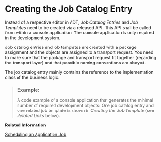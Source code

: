 <!-- copydd74de51600f49fca781cbae31130d9f -->

# Creating the Job Catalog Entry

Instead of a respective editor in ADT, *Job Catalog Entries* and *Job Templates* need to be created via a released API. This API shall be called from within a console application. The console application is only required in the development system.

Job catalog entries and job templates are created with a package assignment and the objects are assigned to a transport request. You need to make sure that the package and transport request fit together \(regarding the transport layer\) and that possible naming conventions are obeyed.

The job catalog entry mainly contains the reference to the implementation class of the business logic.

> ### Example:  
> A code example of a console application that generates the minimal number of required development objects: One job catalog entry and one related job template is shown in *Creating the Job Template* \(see *Related Links* below\).

**Related Information**  






[Scheduling an Application Job](../50-administration-and-ops/Scheduling_an_Application_Job_147d689.md "Find out how to schedule an Application Job.")

